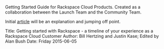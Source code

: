 Getting Started Guide for Rackspace Cloud Products. Created as a collaboration between the Launch Team and the Community Team.

Initial [article](getting_started_master_article.md) will be an explanation and jumping off point.


Title: Getting started with Rackspace - a timeline of your experience as a Rackspace Cloud Customer
Author: Bill Hertzing and Justin Kase; Edited by Alan Bush
Date: Friday 2015-06-05

